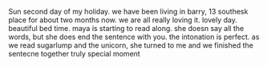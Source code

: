 Sun second day of my holiday. we have been living in barry, 13 southesk place for about two months now. we are all really loving it. lovely day. beautiful bed time. maya is starting to read along. she doesn say all the words, but she does end the sentence with you. the intonation is perfect. as we read sugarlump and the unicorn, she turned to me and we finished the sentecne together truly special moment
